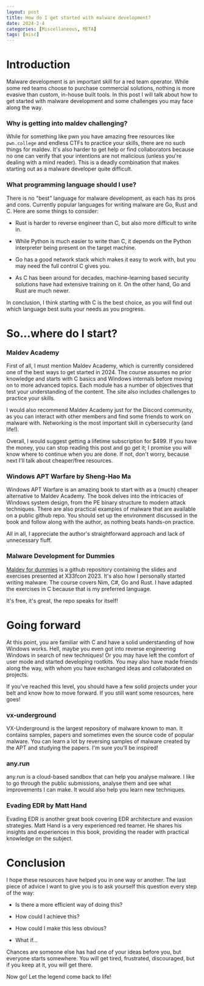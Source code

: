 ```yaml
---
layout: post
title: How do I get started with malware development?
date: 2024-2-4
categories: [Miscellaneous, META]
tags: [misc]     
---
```


# Introduction

Malware development is an important skill for a red team operator. While some red teams choose to purchase commercial solutions, nothing is more evasive than custom, in-house built tools. In this post I will talk about how to get started with malware development and some challenges you may face along the way.

### Why is getting into maldev challenging?

While for something like pwn you have amazing free resources like `pwn.college` and endless CTFs to practice your skills, there are no such things for maldev. It's also harder to get help or find collaborators because no one can verify that your intentions are not malicious (unless you're dealing with a mind reader). This is a deadly combination that makes starting out as a malware developer quite difficult.

### What programming language should I use?

There is no "best" language for malware development, as each has its pros and cons. Currently popular languages for writing malware are Go, Rust and C. Here are some things to consider:

- Rust is harder to reverse engineer than C, but also more difficult to write in.

- While Python is much easier to write than C, it depends on the Python interpreter being present on the target machine.

- Go has a good network stack which makes it easy to work with, but you may need the full control C gives you.

- As C has been around for decades, machine-learning based security solutions have had extensive training on it. On the other hand, Go and Rust are much newer.

In conclusion, I think starting with C is the best choice, as you will find out which language best suits your needs as you progress.

# So...where do I start?

### Maldev Academy

First of all, I must mention Maldev Academy, which is currently considered one of the best ways to get started in 2024. The course assumes no prior knowledge and starts with C basics and Windows internals before moving on to more advanced topics. Each module has a number of objectives that test your understanding of the content. The site also includes challenges to practice your skills.

I would also recommend Maldev Academy just for the Discord community, as you can interact with other members and find some friends to work on malware with. Networking is the most important skill in cybersecurity (and life!).

Overall, I would suggest getting a lifetime subscription for $499. If you have the money, you can stop reading this post and go get it; I promise you will know where to continue when you are done. If not, don't worry, because next I'll talk about cheaper/free resources.

### Windows APT Warfare by Sheng-Hao Ma

Windows APT Warfare is an amazing book to start with as a (much) cheaper alternative to Maldev Academy. The book delves into the intricacies of Windows system design, from the PE binary structure to modern attack techniques. There are also practical examples of malware that are available on a public github repo. You should set up the environment discussed in the book and follow along with the author, as nothing beats hands-on practice.

All in all, I appreciate the author's straightforward approach and lack of unnecessary fluff.

### Malware Development for Dummies

[Maldev for dummies](https://github.com/chvancooten/maldev-for-dummies) is a github repository containing the slides and exercises presented at X33fcon 2023. It's also how I personally started writing malware. The course covers Nim, C#, Go and Rust. I have adapted the exercises in C because that is my preferred language.

It's free, it's great, the repo speaks for itself!

# Going forward

At this point, you are familiar with C and have a solid understanding of how Windows works. Hell, maybe you even got into reverse engineering Windows in search of new techniques! Or you may have left the comfort of user mode and started developing rootkits. You may also have made friends along the way, with whom you have exchanged ideas and collaborated on projects.

If you've reached this level, you should have a few solid projects under your belt and know how to move forward. If you still want some resources, here goes!

### vx-underground

VX-Underground is the largest repository of malware known to man. It contains samples, papers and sometimes even the source code of popular malware. You can learn a lot by reversing samples of malware created by the APT and studying the papers. I'm sure you'll be inspired!

### any.run

any.run is a cloud-based sandbox that can help you analyse malware. I like to go through the public submissions, analyse them and see what improvements I can make. It would also help you learn new techniques.

### Evading EDR by Matt Hand

Evading EDR is another great book covering EDR architecture and evasion strategies. Matt Hand is a very experienced red teamer. He shares his insights and experiences in this book, providing the reader with practical knowledge on the subject.

# Conclusion

I hope these resources have helped you in one way or another. The last piece of advice I want to give you is to ask yourself this question every step of the way:

- Is there a more efficient way of doing this?

- How could I achieve this?

- How could I make this less obvious?

- What if...

Chances are someone else has had one of your ideas before you, but everyone starts somewhere. You will get tired, frustrated, discouraged, but if you keep at it, you will get there.

Now go! Let the legend come back to life!
